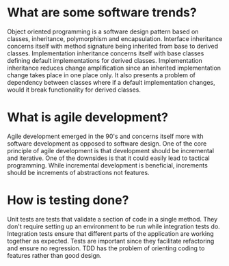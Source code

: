 # What are some software trends?

Object oriented programming is a software design pattern
based on classes, inheritance, polymorphism and encapsulation.
Interface inheritance concerns itself with method signature being
inherited from base to derived classes. Implementation inheritance
concerns itself with base classes defining default implementations
for derived classes. Implementation inheritance reduces change
amplification since an inherited implementation change takes
place in one place only. It also presents a problem of dependency
between classes where if a default implementation changes, would it
break functionality for derived classes.

# What is agile development?

Agile development emerged in the 90's and concerns itself more
with software development as opposed to software design. One of
the core principle of agile development is that development should
be incremental and iterative. One of the downsides is that it could
easily lead to tactical programming. While incremental development
is beneficial, increments should be increments of abstractions not features.

# How is testing done?

Unit tests are tests that validate a section of code in a single method.
They don't require setting up an environment to be run while integration tests do.
Integration tests ensure that different parts of the application are working
together as expected. Tests are important since they facilitate refactoring
and ensure no regression. TDD has the problem of orienting coding to features
rather than good design.
